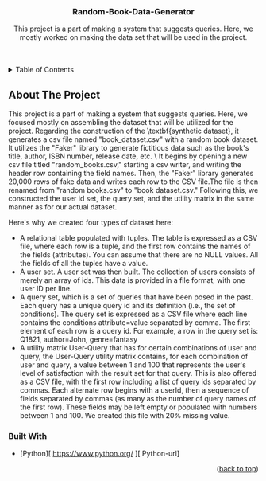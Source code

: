 <!-- Random-Book-Data-Generator -->
<!--
*** Reference links are enclosed in brackets [ ] instead of parentheses ( ).
*** See the bottom of this document for the declaration of the reference variables
-->
<!-- PROJECT LOGO -->
<br />
<div align="center">


  <h3 align="center">Random-Book-Data-Generator</h3>

  <p align="center">This project is a part of making a system that suggests queries. Here, we mostly worked on making the data set that will be   used in the project.
    <br />
    <br />
    <br />
  </p>
</div>



<!-- TABLE OF CONTENTS -->
<details>
  <summary>Table of Contents</summary>
  <ol>
    <li>
      <a href="#about-the-project">About The Project</a>
      <ul>
        <li><a href="#built-with">Built With</a></li>
      </ul>
    </li>
  </ol>
</details>



<!-- ABOUT THE PROJECT -->
## About The Project
This project is a part of making a system that suggests queries. Here, we focused mostly on assembling the dataset that will be utilized for the project.
Regarding the construction of the \textbf{synthetic dataset}, it generates a csv file named "book\_dataset.csv" with a random book dataset. It utilizes the "Faker" library to generate fictitious data such as the book's title, author, ISBN number, release date, etc.
\\
It begins by opening a new csv file titled "random\_books.csv," starting a csv writer, and writing the header row containing the field names. Then, the "Faker" library generates 20,000 rows of fake data and writes each row to the CSV file.The file is then renamed from "random books.csv" to "book dataset.csv." Following this, we constructed the user id set, the query set, and the utility matrix in the same manner as for our actual dataset.

Here's why we created four types of dataset here:
* A relational table populated with tuples. The table is expressed as a CSV file, where each row is a tuple, and the first row contains the names of the fields (attributes). You can assume that there are no NULL values. All the fields of all the tuples have a value. 
* A user set. A user set was then built. The collection of users consists of merely an array of ids. This data is provided in a file format, with one user ID per line.
* A query set, which is a set of queries that have been posed in the past. Each query has a unique query id and its definition (i.e., the set of conditions). The query set is expressed as a CSV file where each line contains the conditions attribute=value separated by comma. The first element of each row is a query id. For example, a row in the query set is: 
Q1821, author=John, genre=fantasy
* A utility matrix User-Query that has for certain combinations of user and query, the User-Query utility matrix contains, for each combination of user and query, a value between 1 and 100 that represents the user's level of satisfaction with the result set for that query. This is also offered as a CSV file, with the first row including a list of query ids separated by commas. Each alternate row begins with a userId, then a sequence of fields separated by commas (as many as the number of query names of the first row). These fields may be left empty or populated with numbers between 1 and 100. We created this file with 20% missing value.


### Built With
* [Python][ https://www.python.org/ ][ Python-url]

<p align="right">(<a href="#readme-top">back to top</a>)</p>

